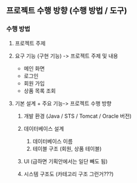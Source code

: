 ## 프로젝트 수행 방향 (수행 방법 / 도구)

### 수행 방법

1. 프로젝트 주제

2. 요구 기능 (구현 기능) -> 프로젝트 주제 및 내용

   * 메인 화면
   * 로그인
   * 회원 가입
   * 상품 목록 조회

   

3. 기본 설계 + 주요 기능-> 프로젝트 수행 방향

   1. 개발 환경 (Java / STS / Tomcat / Oracle 버전)

   2. 데이터베이스 설계
      1. 데이터베이스 이름
      2. 테이블 구조 (회원, 상품 테이블)

   3. UI (급하면 기획안에서는 일단 빼도 됨)
   4. 시스템 구조도 (카테고리 구조 그런거???)